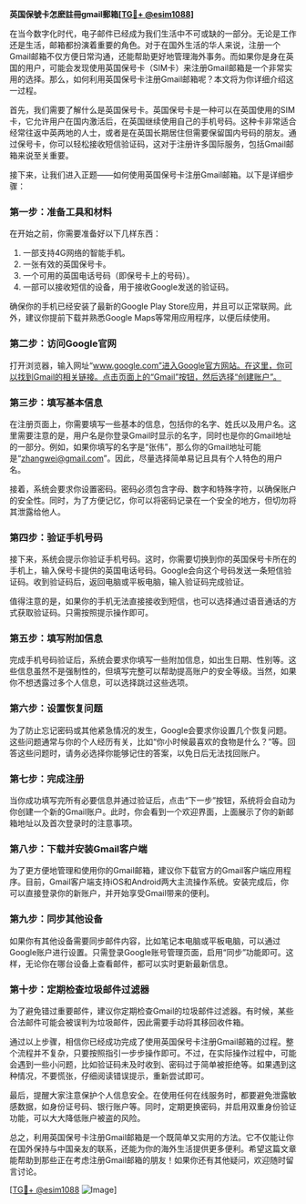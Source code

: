 **英国保號卡怎麽註冊gmail郵箱[[TG💪+ @esim1088](https://t.me/s/esim1088)]**

在当今数字化时代，电子邮件已经成为我们生活中不可或缺的一部分。无论是工作还是生活，邮箱都扮演着重要的角色。对于在国外生活的华人来说，注册一个Gmail邮箱不仅方便日常沟通，还能帮助更好地管理海外事务。而如果你是身在英国的用户，可能会发现使用英国保号卡（SIM卡）来注册Gmail邮箱是一个非常实用的选择。那么，如何利用英国保号卡注册Gmail邮箱呢？本文将为你详细介绍这一过程。

首先，我们需要了解什么是英国保号卡。英国保号卡是一种可以在英国使用的SIM卡，它允许用户在国内激活后，在英国继续使用自己的手机号码。这种卡非常适合经常往返中英两地的人士，或者是在英国长期居住但需要保留国内号码的朋友。通过保号卡，你可以轻松接收短信验证码，这对于注册许多国际服务，包括Gmail邮箱来说至关重要。

接下来，让我们进入正题——如何使用英国保号卡注册Gmail邮箱。以下是详细步骤：

### **第一步：准备工具和材料**
在开始之前，你需要准备好以下几样东西：
1. 一部支持4G网络的智能手机。
2. 一张有效的英国保号卡。
3. 一个可用的英国电话号码（即保号卡上的号码）。
4. 一部可以接收短信的设备，用于接收Google发送的验证码。

确保你的手机已经安装了最新的Google Play Store应用，并且可以正常联网。此外，建议你提前下载并熟悉Google Maps等常用应用程序，以便后续使用。

### **第二步：访问Google官网**
打开浏览器，输入网址“www.google.com”进入Google官方网站。在这里，你可以找到Gmail的相关链接。点击页面上的“Gmail”按钮，然后选择“创建账户”。

### **第三步：填写基本信息**
在注册页面上，你需要填写一些基本的信息，包括你的名字、姓氏以及用户名。这里需要注意的是，用户名是你登录Gmail时显示的名字，同时也是你的Gmail地址的一部分。例如，如果你填写的名字是“张伟”，那么你的Gmail地址可能是“zhangwei@gmail.com”。因此，尽量选择简单易记且具有个人特色的用户名。

接着，系统会要求你设置密码。密码必须包含字母、数字和特殊字符，以确保账户的安全性。同时，为了方便记忆，你可以将密码记录在一个安全的地方，但切勿将其泄露给他人。

### **第四步：验证手机号码**
接下来，系统会提示你验证手机号码。这时，你需要切换到你的英国保号卡所在的手机上，输入保号卡提供的英国电话号码。Google会向这个号码发送一条短信验证码。收到验证码后，返回电脑或平板电脑，输入验证码完成验证。

值得注意的是，如果你的手机无法直接接收到短信，也可以选择通过语音通话的方式获取验证码。只需按照提示操作即可。

### **第五步：填写附加信息**
完成手机号码验证后，系统会要求你填写一些附加信息，如出生日期、性别等。这些信息虽然不是强制性的，但填写完整可以帮助提高账户的安全等级。当然，如果你不想透露过多个人信息，可以选择跳过这些选项。

### **第六步：设置恢复问题**
为了防止忘记密码或其他紧急情况的发生，Google会要求你设置几个恢复问题。这些问题通常与你的个人经历有关，比如“你小时候最喜欢的食物是什么？”等。回答这些问题时，请务必选择你能够记住的答案，以免日后无法找回账户。

### **第七步：完成注册**
当你成功填写完所有必要信息并通过验证后，点击“下一步”按钮，系统将会自动为你创建一个新的Gmail账户。此时，你会看到一个欢迎界面，上面展示了你的新邮箱地址以及首次登录时的注意事项。

### **第八步：下载并安装Gmail客户端**
为了更方便地管理和使用你的Gmail邮箱，建议你下载官方的Gmail客户端应用程序。目前，Gmail客户端支持iOS和Android两大主流操作系统。安装完成后，你可以直接登录你的新账户，并开始享受Gmail带来的便利。

### **第九步：同步其他设备**
如果你有其他设备需要同步邮件内容，比如笔记本电脑或平板电脑，可以通过Google账户进行设置。只需登录Google账号管理页面，启用“同步”功能即可。这样，无论你在哪台设备上查看邮件，都可以实时更新最新信息。

### **第十步：定期检查垃圾邮件过滤器**
为了避免错过重要邮件，建议你定期检查Gmail的垃圾邮件过滤器。有时候，某些合法邮件可能会被误判为垃圾邮件，因此需要手动将其移回收件箱。

通过以上步骤，相信你已经成功完成了使用英国保号卡注册Gmail邮箱的过程。整个流程并不复杂，只要按照指引一步步操作即可。不过，在实际操作过程中，可能会遇到一些小问题，比如验证码未及时收到、密码过于简单被拒绝等。如果遇到这种情况，不要慌张，仔细阅读错误提示，重新尝试即可。

最后，提醒大家注意保护个人信息安全。在使用任何在线服务时，都要避免泄露敏感数据，如身份证号码、银行账户等。同时，定期更换密码，并启用双重身份验证功能，可以大大降低账户被盗的风险。

总之，利用英国保号卡注册Gmail邮箱是一个既简单又实用的方法。它不仅能让你在国外保持与中国亲友的联系，还能为你的海外生活提供更多便利。希望这篇文章能帮助到那些正在考虑注册Gmail邮箱的朋友！如果你还有其他疑问，欢迎随时留言讨论。

[[TG💪+ @esim1088](https://t.me/s/esim1088) ![Image](https://i.postimg.cc/4NQfJmqS/Snipaste-2025-05-13-00-14-12.png)]